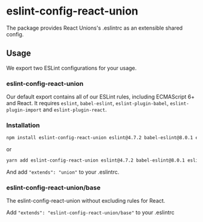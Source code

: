 # eslint-config-react-union

The package provides React Unions's .eslintrc as an extensible shared config.

## Usage

We export two ESLint configurations for your usage.

### eslint-config-react-union

Our default export contains all of our ESLint rules, including ECMAScript 6+ and React. It requires `eslint`, `babel-eslint`, `eslint-plugin-babel`, `eslint-plugin-import` and `eslint-plugin-react`.

### Installation

```sh
npm install eslint-config-react-union eslint@4.7.2 babel-eslint@8.0.1 eslint-plugin-babel@4.1.2 eslint-plugin-react@7.4.0 eslint-plugin-import@2.7.0 --save-dev
```

or

```sh
yarn add eslint-config-react-union eslint@4.7.2 babel-eslint@8.0.1 eslint-plugin-babel@4.1.2 eslint-plugin-react@7.4.0 eslint-plugin-import@2.7.0 -D
```

And add `"extends": "union"` to your .eslintrc.

### eslint-config-react-union/base
The eslint-config-react-union without excluding rules for React.

Add `"extends": "eslint-config-react-union/base"` to your .eslintrc
